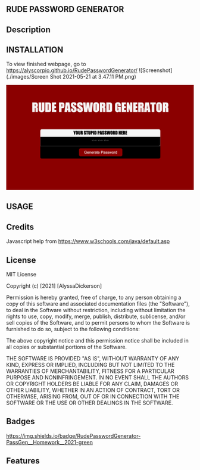 # <RudePasswordGenerator>

## RUDE PASSWORD GENERATOR

## Description


## INSTALLATION 
To view finished webpage, go to https://alyscorpio.github.io/RudePasswordGenerator/
![Screenshot](./images/Screen Shot 2021-05-21 at 3.47.11 PM.png)

![Here's a screenshot of the application!](./images/screenshot.png)

## USAGE

## Credits
Javascript help from https://www.w3schools.com/java/default.asp

## License
MIT License

Copyright (c) [2021] [AlyssaDickerson]

Permission is hereby granted, free of charge, to any person obtaining a copy of this software and associated documentation files (the "Software"), to deal in the Software without restriction, including without limitation the rights to use, copy, modify, merge, publish, distribute, sublicense, and/or sell copies of the Software, and to permit persons to whom the Software is
furnished to do so, subject to the following conditions:

The above copyright notice and this permission notice shall be included in all copies or substantial portions of the Software.

THE SOFTWARE IS PROVIDED "AS IS", WITHOUT WARRANTY OF ANY KIND, EXPRESS OR IMPLIED, INCLUDING BUT NOT LIMITED TO THE WARRANTIES OF MERCHANTABILITY, FITNESS FOR A PARTICULAR PURPOSE AND NONINFRINGEMENT. IN NO EVENT SHALL THE AUTHORS OR COPYRIGHT HOLDERS BE LIABLE FOR ANY CLAIM, DAMAGES OR OTHER LIABILITY, WHETHER IN AN ACTION OF CONTRACT, TORT OR OTHERWISE, ARISING FROM, OUT OF OR IN CONNECTION WITH THE SOFTWARE OR THE USE OR OTHER DEALINGS IN THE
SOFTWARE.

## Badges
https://img.shields.io/badge/RudePasswordGenerator-PassGen__Homework__2021-green

## Features
<link rel="html" href=".index.html">
<link src="./assets/java/script.js">
<link rel="stylesheet' href='./assets/css/style.css">